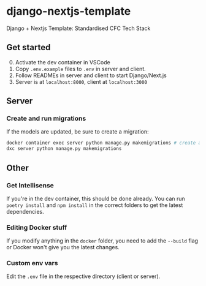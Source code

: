 # django-nextjs-template

Django + Nextjs Template: Standardised CFC Tech Stack

## Get started

0. Activate the dev container in VSCode
1. Copy `.env.example` files to `.env` in server and client.
2. Follow READMEs in server and client to start Django/Next.js
3. Server is at `localhost:8000`, client at `localhost:3000`

## Server

### Create and run migrations

If the models are updated, be sure to create a migration:

```bash
docker container exec server python manage.py makemigrations # create a new migration OR
dxc server python manage.py makemigrations
```

## Other

### Get Intellisense

If you're in the dev container, this should be done already. You can run `poetry install` and `npm install` in the correct folders to get the latest dependencies.

### Editing Docker stuff

If you modify anything in the `docker` folder, you need to add the `--build` flag or Docker won't give you the latest changes.

### Custom env vars

Edit the `.env` file in the respective directory (client or server).
